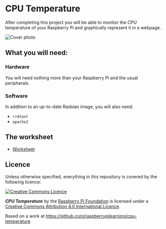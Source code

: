 # CPU Temperature

After completing this project you will be able to monitor the CPU temperature of your Raspberry Pi and graphically represent it in a webpage.

![Cover photo](cover.png)

## What you will need:

### Hardware

You will need nothing more than your Raspberry Pi and the usual peripherals.

### Software

In addition to an up-to-date Rasbian image, you will also need:

- `rrdtool`
- `apache2`

## The worksheet

- [Worksheet](worksheet.md)

## Licence

Unless otherwise specified, everything in this repository is covered by the following licence:

[![Creative Commons Licence](http://i.creativecommons.org/l/by-sa/4.0/88x31.png)](http://creativecommons.org/licenses/by-sa/4.0/)

***CPU Temperature*** by the [Raspberry Pi Foundation](http://www.raspberrypi.org/) is licensed under a [Creative Commons Attribution 4.0 International Licence](http://creativecommons.org/licenses/by-sa/4.0/).

Based on a work at https://github.com/raspberrypilearning/cpu-temperature
